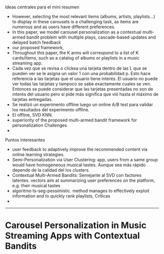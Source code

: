 Ideas centrales para el mini resumen
- However, selecting the most relevant items (albums, artists, playlists...) to display in these carousels is a challenging task, as items are numerous and as users have different preferences.
- In this paper, we model carousel personalization as a contextual multi-armed bandit problem with multiple plays, cascade-based updates and delayed batch feedback
- our proposed framework,
- Throughout this paper, the K arms will correspond to a list of K cards/items, such as a catalog of albums or playlists in a music streaming app.
- Cada vez que se revisa o clickea una tarjeta dentro de las L que se pueden ver se le asigna un valor 1 con una probabilidad p. Esto hace referencia a las tarjetas que el usuario tiene interés. El usuario no puede ver todas las tarjetas y tampoco se sabe exactamente cuales se ven. Entonces se puede considerar que las tarjetas presentadas no son de interés del usuario pero si pide más significa que vió hasta el máximo de tarjetas entregadas.
- Se realizó un experimento offline luego un online A/B test para validar los resultados del experimento offline.
- El offline, SVD KNN.
- superiority of the proposed multi-armed bandit framework for personalization
Challenges
- 
Puntos interesantes
- user feedback to adaptively improve the recommended content via online learning strategies.
- Semi-Personalization via User Clustering: app, users from a same group would have homogeneous musical tastes. Aunque sea más rápido depende de la calidad del los clusters.
- Contextual Multi-Armed Bandits: Semejante al SVD con factores latentes. vectors aim at summarizing user preferences on the platform, e.g. their musical tastes
- algoritmo ts-seg-pessimistic. method manages to effectively exploit information and to quickly rank playlists,
Críticas
- 
---

# Carousel Personalization in Music Streaming Apps with Contextual Bandits